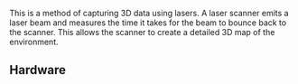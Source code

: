 This is a method of capturing 3D data using lasers. A laser scanner emits a laser beam and measures the time it takes for the beam to bounce back to the scanner. This allows the scanner to create a detailed 3D map of the environment.

## Hardware


